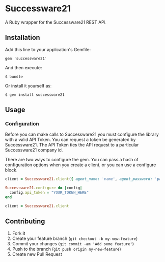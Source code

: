 # Successware21

A Ruby wrapper for the Successware21 REST API.

## Installation

Add this line to your application's Gemfile:

    gem 'successware21'

And then execute:

    $ bundle

Or install it yourself as:

    $ gem install successware21

## Usage

### Configuration

Before you can make calls to Successware21 you must configure the library with a valid API Token. You can request
a token be generated by Successware21. The API Token ties the API request to a particular Successware21 company id.

There are two ways to configure the  gem. You can pass a hash of configuration options when you create
a client, or you can use a configure block.

```ruby
client = Successware21.client({ agent_name: 'name', agent_password: 'password', master_id: 123_ })
```

```ruby
Successware21.configure do |config|
  config.api_token = "YOUR_TOKEN_HERE"
end

client = Successware21.client
```

## Contributing

1. Fork it
2. Create your feature branch (`git checkout -b my-new-feature`)
3. Commit your changes (`git commit -am 'Add some feature'`)
4. Push to the branch (`git push origin my-new-feature`)
5. Create new Pull Request
